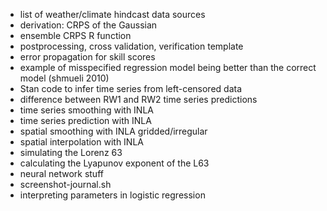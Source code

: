 - list of weather/climate hindcast data sources
- derivation: CRPS of the Gaussian 
- ensemble CRPS R function
- postprocessing, cross validation, verification template
- error propagation for skill scores
- example of misspecified regression model being better than the correct model (shmueli 2010)
- Stan code to infer time series from left-censored data
- difference between RW1 and RW2 time series predictions
- time series smoothing with INLA
- time series prediction with INLA
- spatial smoothing with INLA gridded/irregular
- spatial interpolation with INLA
- simulating the Lorenz 63
- calculating the Lyapunov exponent of the L63
- neural network stuff
- screenshot-journal.sh
- interpreting parameters in logistic regression



